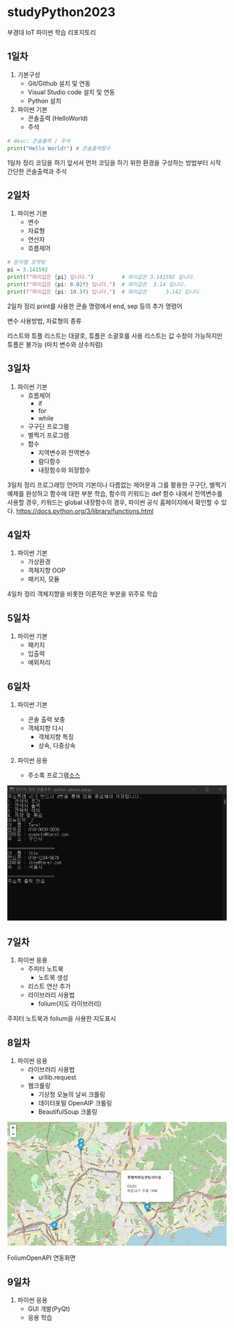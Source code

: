 # studyPython2023
부경대 IoT 파이썬 학습 리포지토리

## 1일차
1. 기본구성
    - Git/Github 설치 및 연동
    - Visual Studio code 설치 및 연동
    - Python 설치
2. 파이썬 기본
    - 콘솔출력 (HelloWorld)
    - 주석

```python
# desc: 콘솔출력 / 주석
print("Hello World!") # 콘솔출력함수
```

1일차 정리
코딩을 하기 앞서서 먼저 코딩을 하기 위한 환경을 구성하는 방법부터 시작
간단한 콘솔출력과 주석

## 2일차
1. 파이썬 기본
    - 변수
    - 자료형
    - 연산자
    - 흐름제어

```python
# 문자열 포맷팅
pi = 3.141592
print(f"파이값은 {pi} 입니다.")         # 파이값은 3.141592 입니다.
print(f"파이값은 {pi: 0.02f} 입니다.")  # 파이값은  3.14 입니다.
print(f"파이값은 {pi: 10.3f} 입니다.")  # 파이값은      3.142 입니다.
```

2일차 정리
print를 사용한 콘솔 명령에서 end, sep 등의 추가 명령어

변수 사용방법, 자료형의 종류

리스트와 튜플
리스트는 대괄호, 튜플은 소괄호를 사용
리스트는 값 수정이 가능하지만 튜플은 불가능 (마치 변수와 상수처럼)

## 3일차
1. 파이썬 기본
    - 흐름제어
        - if
        - for
        - while
    - 구구단 프로그램
    - 별찍기 프로그램
    - 함수
        - 지역변수와 전역변수
        - 람다함수
        - 내장함수와 외장함수


3일차 정리
프로그래밍 언어의 기본이나 다름없는 제어문과 그를 활용한 구구단, 별찍기 예제를 완성하고
함수에 대한 부분 학습, 함수의 키워드는 def
함수 내에서 전역변수를 사용할 경우, 키워드는 global
내장함수의 경우, 파이썬 공식 홈페이지에서 확인할 수 있다.
https://docs.python.org/3/library/functions.html

## 4일차
1. 파이썬 기본
    - 가상환경
    - 객체지향 OOP
    - 패키지, 모듈

4일차 정리
객체지향을 비롯한 이론적은 부분을 위주로 학습

## 5일차
1. 파이썬 기본
    - 패키지
    - 입출력
    - 예외처리

## 6일차
1. 파이썬 기본
    - 콘솔 출력 보충
    - 객체지향 다시
        - 객체지향 특징
        - 상속, 다중상속

2. 파이썬 응용
    - 주소록 프로그램[소스](https://github.com/Tarel-Github/studyPython2023/blob/main/Project/address_app.py)

![실행화면](https://raw.githubusercontent.com/Tarel-Github/studyPython2023/main/images/address_app.png)

## 7일차
1. 파이썬 응용
    - 주피터 노트북
        - 노트북 생성
    - 리스트 연산 추가
    - 라이브러리 사용법
        - folium(지도 라이브러리)

주피터 노트북과 folium을 사용한 지도표시

## 8일차
1. 파이썬 응용
    - 라이브러리 사용법
        - urllib.request
    - 웹크롤링
        - 기상청 오늘의 날씨 크롤링
        - 데이터포털 OpenAIP 크롤링
        - BeautifulSoup 크롤링

![실행화면](https://raw.githubusercontent.com/Tarel-Github/studyPython2023/main/images/jupyter_folium.png)

FoliumOpenAPI 연동화면


## 9일차
1. 파이썬 응용
    - GUI 개발(PyQt)
    - 응용 학습

